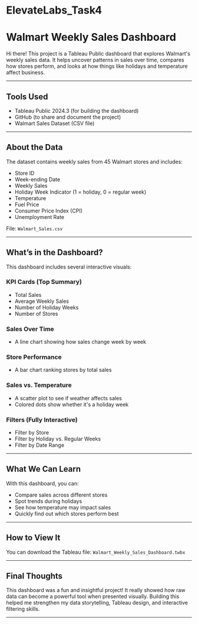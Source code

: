 # ElevateLabs_Task4

# Walmart Weekly Sales Dashboard

Hi there!
This project is a Tableau Public dashboard that explores Walmart's weekly sales data. It helps uncover patterns in sales over time, compares how stores perform, and looks at how things like holidays and temperature affect business.

---

## Tools Used

- Tableau Public 2024.3 (for building the dashboard)
- GitHub (to share and document the project)
- Walmart Sales Dataset (CSV file)

---

## About the Data

The dataset contains weekly sales from 45 Walmart stores and includes:

- Store ID
- Week-ending Date
- Weekly Sales
- Holiday Week Indicator (1 = holiday, 0 = regular week)
- Temperature
- Fuel Price
- Consumer Price Index (CPI)
- Unemployment Rate

File: `Walmart_Sales.csv`

---

## What’s in the Dashboard?

This dashboard includes several interactive visuals:

### KPI Cards (Top Summary)
- Total Sales
- Average Weekly Sales
- Number of Holiday Weeks
- Number of Stores

### Sales Over Time
- A line chart showing how sales change week by week

### Store Performance
- A bar chart ranking stores by total sales

### Sales vs. Temperature
- A scatter plot to see if weather affects sales
- Colored dots show whether it's a holiday week

### Filters (Fully Interactive)
- Filter by Store
- Filter by Holiday vs. Regular Weeks
- Filter by Date Range

---

## What We Can Learn

With this dashboard, you can:
- Compare sales across different stores
- Spot trends during holidays
- See how temperature may impact sales
- Quickly find out which stores perform best

---

## How to View It

You can download the Tableau file:
`Walmart_Weekly_Sales_Dashboard.twbx`

---
## Final Thoughts

This dashboard was a fun and insightful project! It really showed how raw data can become a powerful tool when presented visually. Building this helped me strengthen my data storytelling, Tableau design, and interactive filtering skills.

---
